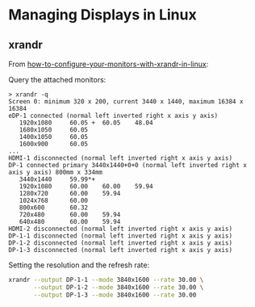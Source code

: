 # Managing Displays in Linux

## xrandr

From [how-to-configure-your-monitors-with-xrandr-in-linux](https://linuxconfig.org/how-to-configure-your-monitors-with-xrandr-in-linux):

Query the attached monitors:
```
> xrandr -q
Screen 0: minimum 320 x 200, current 3440 x 1440, maximum 16384 x 16384
eDP-1 connected (normal left inverted right x axis y axis)
   1920x1080     60.05 +  60.05    48.04
   1680x1050     60.05
   1400x1050     60.05
   1600x900      60.05
...
HDMI-1 disconnected (normal left inverted right x axis y axis)
DP-1 connected primary 3440x1440+0+0 (normal left inverted right x axis y axis) 800mm x 334mm
   3440x1440     59.99*+
   1920x1080     60.00    60.00    59.94
   1280x720      60.00    59.94
   1024x768      60.00
   800x600       60.32
   720x480       60.00    59.94
   640x480       60.00    59.94
HDMI-2 disconnected (normal left inverted right x axis y axis)
DP-1-1 disconnected (normal left inverted right x axis y axis)
DP-1-2 disconnected (normal left inverted right x axis y axis)
DP-1-3 disconnected (normal left inverted right x axis y axis)
```

Setting the resolution and the refresh rate:

```sh
xrandr --output DP-1-1 --mode 3840x1600 --rate 30.00 \
       --output DP-1-2 --mode 3840x1600 --rate 30.00 \
       --output DP-1-3 --mode 3840x1600 --rate 30.00
```
